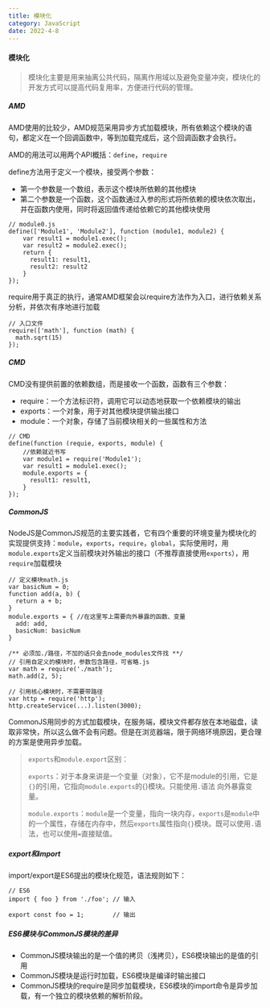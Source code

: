 ```yaml
---
title: 模块化
category: JavaScript
date: 2022-4-8
---
```


#### 模块化

> 模块化主要是用来抽离公共代码，隔离作用域以及避免变量冲突，模块化的开发方式可以提高代码复用率，方便进行代码的管理。

##### AMD

AMD使用的比较少，AMD规范采用异步方式加载模块，所有依赖这个模块的语句，都定义在一个回调函数中，等到加载完成后，这个回调函数才会执行。

AMD的用法可以用两个API概括：`define`，`require`

define方法用于定义一个模块，接受两个参数：

- 第一个参数是一个数组，表示这个模块所依赖的其他模块
- 第二个参数是一个函数，这个函数通过入参的形式将所依赖的模块依次取出，并在函数内使用，同时将返回值传递给依赖它的其他模块使用

```
// module0.js
define(['Module1', 'Module2'], function (module1, module2) {
    var result1 = module1.exec();
    var result2 = module2.exec();
    return {
      result1: result1,
      result2: result2
    }
});   
```

require用于真正的执行，通常AMD框架会以require方法作为入口，进行依赖关系分析，并依次有序地进行加载

```
// 入口文件
require(['math'], function (math) {
  math.sqrt(15)
});
```

##### CMD

CMD没有提供前置的依赖数组，而是接收一个函数，函数有三个参数：

- require：一个方法标识符，调用它可以动态地获取一个依赖模块的输出
- exports：一个对象，用于对其他模块提供输出接口
- module：一个对象，存储了当前模块相关的一些属性和方法

```
// CMD
define(function (requie, exports, module) {
    //依赖就近书写
    var module1 = require('Module1');
    var result1 = module1.exec();
    module.exports = {
      result1: result1,
    }
});
```

##### CommonJS

NodeJS是CommonJS规范的主要实践者，它有四个重要的环境变量为模块化的实现提供支持：`module`，`exports`，`require`，`global`，实际使用时，用`module.exports`定义当前模块对外输出的接口（不推荐直接使用`exports`），用`require`加载模块

```
// 定义模块math.js
var basicNum = 0;
function add(a, b) {
  return a + b;
}
module.exports = { //在这里写上需要向外暴露的函数、变量
  add: add,
  basicNum: basicNum
}

/** 必须加./路径，不加的话只会去node_modules文件找 **/
// 引用自定义的模块时，参数包含路径，可省略.js
var math = require('./math');
math.add(2, 5);

// 引用核心模块时，不需要带路径
var http = require('http');
http.createService(...).listen(3000);
```

CommonJS用同步的方式加载模块，在服务端，模块文件都存放在本地磁盘，读取非常快，所以这么做不会有问题。但是在浏览器端，限于网络环境原因，更合理的方案是使用异步加载。

> `exports`和`module.export`区别：
>
> `exports`：对于本身来讲是一个变量（对象），它不是module的引用，它是`{}`的引用，它指向`module.exports`的{}模块。只能使用`.`语法 向外暴露变量。
>
> `module.exports`：`module`是一个变量，指向一块内存，`exports`是`module`中的一个属性，存储在内存中，然后`exports`属性指向`{}`模块。既可以使用`.`语法，也可以使用`=`直接赋值。

##### export和import

import/export是ES6提出的模块化规范，语法规则如下：

```
// ES6
import { foo } from './foo'; // 输入

export const foo = 1;        // 输出
```

##### ES6模块与CommonJS模块的差异

- CommonJS模块输出的是一个值的拷贝（浅拷贝），ES6模块输出的是值的引用
- CommonJS模块是运行时加载，ES6模块是编译时输出接口
- CommonJS模块的require是同步加载模块，ES6模块的import命令是异步加载，有一个独立的模块依赖的解析阶段。